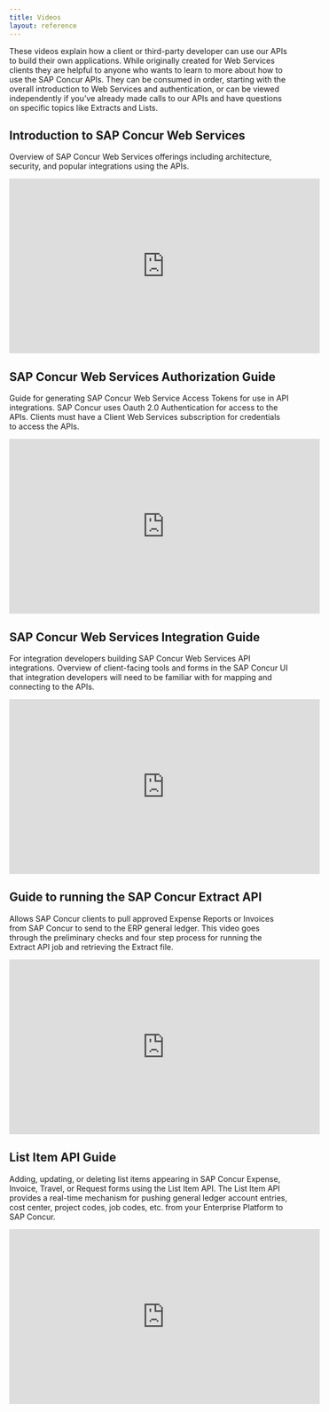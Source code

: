 ```yaml
---
title: Videos
layout: reference
---
```


These videos explain how a client or third-party developer can use our APIs to build their own applications. While originally created for Web Services clients they are helpful to anyone who wants to learn to more about how to use the SAP Concur APIs. They can be consumed in order, starting with the overall introduction to Web Services and authentication, or can be viewed independently if you’ve already made calls to our APIs and have questions on specific topics like Extracts and Lists.

## Introduction to SAP Concur Web Services

Overview of SAP Concur Web Services offerings including architecture, security, and popular integrations using the APIs.

<iframe width="560" height="315" src="https://www.youtube.com/embed/Z2cImyHt_74" frameborder="0" allowfullscreen></iframe>

## SAP Concur Web Services Authorization Guide

Guide for generating SAP Concur Web Service Access Tokens for use in API integrations. SAP Concur uses Oauth 2.0 Authentication for access to the APIs. Clients must have a Client Web Services subscription for credentials to access the APIs.

<iframe width="560" height="315" src="https://www.youtube.com/embed/2el0SNfIW8A" frameborder="0" allowfullscreen></iframe>

## SAP Concur Web Services Integration Guide

For integration developers building SAP Concur Web Services API integrations. Overview of client-facing tools and forms in the SAP Concur UI that integration developers will need to be familiar with for mapping and connecting to the APIs.

<iframe width="560" height="315" src="https://www.youtube.com/embed/If1jCwgZedA" frameborder="0" allowfullscreen></iframe>

## Guide to running the SAP Concur Extract API

Allows SAP Concur clients to pull approved Expense Reports or Invoices from SAP Concur to send to the ERP general ledger. This video goes through the preliminary checks and four step process for running the Extract API job and retrieving the Extract file.

<iframe width="560" height="315" src="https://www.youtube.com/embed/D6dy9r_T8dY" frameborder="0" allowfullscreen></iframe>

## List Item API Guide

Adding, updating, or deleting list items appearing in SAP Concur Expense, Invoice, Travel, or Request forms using the List Item API. The List Item API provides a real-time mechanism for pushing general ledger account entries, cost center, project codes, job codes, etc. from your Enterprise Platform to SAP Concur.

<iframe width="560" height="315" src="https://www.youtube.com/embed/YAy4Y0R3lWg" frameborder="0" allowfullscreen></iframe>
